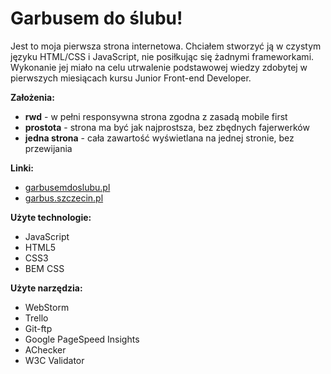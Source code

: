 # Garbusem do ślubu!

Jest to moja pierwsza strona internetowa. Chciałem stworzyć ją w czystym języku HTML/CSS i JavaScript, nie posiłkując się żadnymi frameworkami. Wykonanie jej miało na celu utrwalenie podstawowej wiedzy zdobytej w pierwszych miesiącach kursu Junior Front-end Developer.

**Założenia:**
+ **rwd** - w pełni responsywna strona zgodna z zasadą mobile first 
+ **prostota** - strona ma być jak najprostsza, bez zbędnych fajerwerków 
+ **jedna strona** - cała zawartość wyświetlana na jednej stronie, bez przewijania


**Linki:**
+ [garbusemdoslubu.pl](http://garbusemdoslubu.pl)
+ [garbus.szczecin.pl](http://garbus.szczecin.pl)


**Użyte technologie:**
+ JavaScript
+ HTML5
+ CSS3
+ BEM CSS

**Użyte narzędzia:**
+ WebStorm
+ Trello
+ Git-ftp
+ Google PageSpeed Insights
+ AChecker
+ W3C Validator
